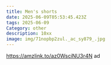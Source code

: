 ```yaml
---
title: Men's shorts
date: 2025-06-09T05:53:45.423Z
tags: 2025-06-09
Category: other
description: 10xx
image: img/71nopbp2zul._ac_sy879_.jpg
---
```

https://amzlink.to/az0WsciNU3r4N ad